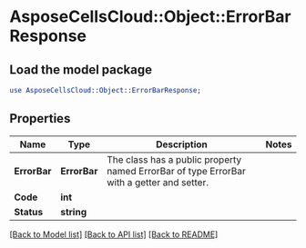 # AsposeCellsCloud::Object::ErrorBarResponse 

## Load the model package
```perl
use AsposeCellsCloud::Object::ErrorBarResponse;
```

## Properties
Name | Type | Description | Notes
------------ | ------------- | ------------- | -------------
**ErrorBar** | **ErrorBar** | The class has a public property named ErrorBar of type ErrorBar with a getter and setter. |
**Code** | **int** |  |
**Status** | **string** |  |  

[[Back to Model list]](../README.md#documentation-for-models) [[Back to API list]](../README.md#documentation-for-api-endpoints) [[Back to README]](../README.md)

